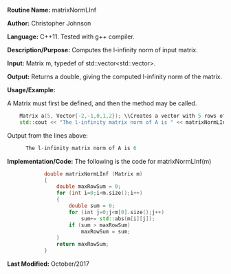 **Routine Name:** matrixNormLInf

**Author:** Christopher Johnson

**Language:** C++11. Tested with g++ compiler.

**Description/Purpose:** 
Computes the l-infinity norm of input matrix.

**Input:**
Matrix m, typedef of std::vector<std::vector<double>>.

**Output:**
Returns a double, giving the computed l-infinity norm of the matrix.

**Usage/Example:**

A Matrix must first be defined, and then the method may be called.
```C++
    Matrix a(5, Vector{-2,-1,0,1,2}); \\Creates a vector with 5 rows of [-2,-1,0,-1,-2]
    std::cout << "The l-infinity matrix norm of A is " << matrixNormLInf(a) << std::endl;
```
Output from the lines above:
```c++
      The l-infinity matrix norm of A is 6
```


**Implementation/Code:** The following is the code for matrixNormLInf(m)
```c++
			double matrixNormLInf (Matrix m)
			{
				double maxRowSum = 0;
				for (int i=0;i<m.size();i++)
				{
					double sum = 0;
					for (int j=0;j<m[0].size();j++)
						sum+= std::abs(m[i][j]);
					if (sum > maxRowSum)
						maxRowSum = sum;
				}
				return maxRowSum;
			}
```
**Last Modified:** October/2017
